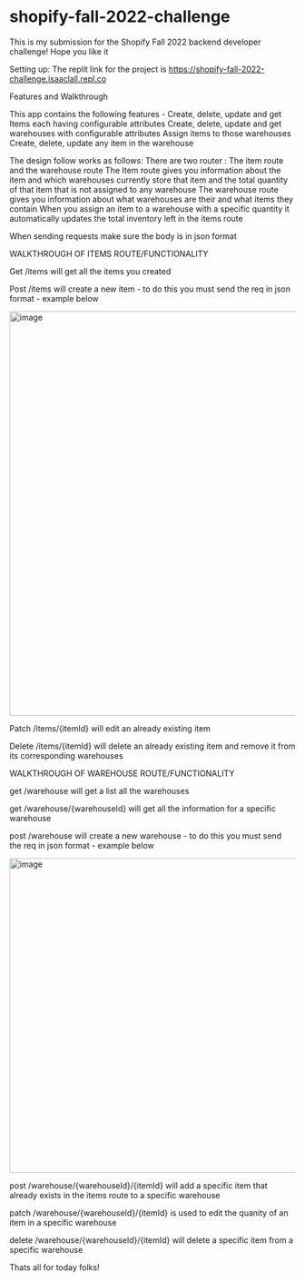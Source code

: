 # shopify-fall-2022-challenge
This is my submission for the Shopify Fall 2022 backend developer challenge! Hope you like it

Setting up:
The replit link for the project is https://shopify-fall-2022-challenge.isaaclall.repl.co



Features and Walkthrough

This app contains the following features -
Create, delete, update and get Items each having configurable attributes
Create, delete, update and get  warehouses with configurable attributes
Assign items to those warehouses
Create, delete, update any item in the warehouse 

The design follow works as follows:
There are two router : The item route  and the warehouse route
The Item route gives you information about the item and which warehouses currently store that item and the total quantity of that item that is not assigned  to any warehouse
The warehouse route gives you information about what warehouses are their and what items they contain
When you assign an item to a warehouse with a specific quantity it automatically updates the total inventory left in the items route

When sending requests make sure the body is in json format


WALKTHROUGH OF ITEMS ROUTE/FUNCTIONALITY

Get /items will get all the items you created

Post /items will create a new item - to do this you must send the req in json format - example below

<img width="712" alt="image" src="https://user-images.githubusercontent.com/66037084/168488611-ed8221e9-335f-44bf-ab8d-f4461d86b15d.png">

Patch /items/{itemId} will edit an already existing item 

Delete /items/{itemId} will delete an already existing item and remove it from its corresponding warehouses

WALKTHROUGH OF WAREHOUSE ROUTE/FUNCTIONALITY

get /warehouse will get a list all the warehouses

get /warehouse/{warehouseId} will get all the information for a specific warehouse

post /warehouse will create a new warehouse - to do this you must send the req in json format - example below

<img width="554" alt="image" src="https://user-images.githubusercontent.com/66037084/168488884-881a7bd9-a4e2-4ed0-b9b5-2407f208caf2.png">

post /warehouse/{warehouseId}/{itemId} will add a specific item that already exists in the items route to a specific warehouse

patch /warehouse/{warehouseId}/{itemId} is used to edit the quanity of an item in a specific warehouse

delete /warehouse/{warehouseId}/{itemId} will delete a specific item from a specific warehouse


Thats all for today folks! 















